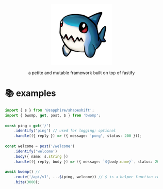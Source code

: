 

<!-- Put .github/assets/bwomp.png image here  -->
<!--
<img src=".github/assets/bwomp.png" width="200" height="200" />

a petite framework built on top of fastify -->

<div align="center">
	<img src=".github/assets/bwomp.png" width="200" height="200" />
	<p>a petite and mutable framework built on top of fastify</p>
</div>

# 📚 examples

```ts
import { s } from '@sapphire/shapeshift';
import { bwomp, get, post, $ } from 'bwomp';

const ping = get('/')
	.identify('ping') // used for logging; optional
	.handle(({ reply }) => ({ message: 'pong', status: 200 }));

const welcome = post('/welcome')
	.identify('welcome')
	.body({ name: s.string })
	.handle(({ reply, body }) => ({ message: `${body.name}`, status: 200 }));

await bwomp() //
	.route('/api/v1', ...$(ping, welcome)) // $ is a helper function to erase type signatures
	.bite(3000);
```
